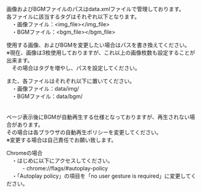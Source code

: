 画像およびBGMファイルのパスはdata.xmlファイルで管理しております。  
各ファイルに該当するタグはそれぞれ以下となります。  
　・画像ファイル：<img_file></img_file>  
　・BGMファイル：<bgm_file></bgm_file>  

使用する画像、およびBGMを変更したい場合はパスを書き換えてください。  
※現在、画像は3枚使用しておりますが、これ以上の画像枚数も設定することが出来ます。  
　その場合はタグを増やし、パスを設定してください。  
 
また、各ファイルはそれぞれ以下に置いてください。  
　・画像ファイル：data/img/  
　・BGMファイル：data/bgm/  
<br />
<br />
ページ表示後にBGMが自動再生する仕様となっておりますが、再生されない場合があります。  
その場合は各ブラウザの自動再生ポリシーを変更してください。  
※変更する場合は自己責任でお願い致します。  

Chromeの場合  
　・はじめに以下にアクセスしてください。  
　　　- chrome://flags/#autoplay-policy  
  　・「Autoplay policy」の項目を「no user gesture is required」に変更してください。
